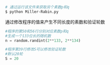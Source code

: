 ```bash
# 通过运行该文件来获取另个素数p和q
$ python Miller-Rabin.py
```

通过修改程序的值来产生不同长度的素数和验证轮数
```python
#程序的第50和56行分别对应素数p和q
#生成一个133位长的随机数
n = random.randint(2**133, 2**134)

#程序第39行修改S可以修改验证轮数
#默认20轮
S = 20
```
